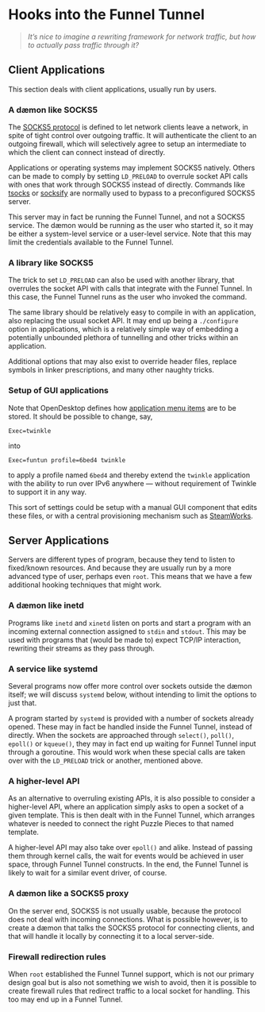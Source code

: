 Hooks into the Funnel Tunnel
============================

>   *It’s nice to imagine a rewriting framework for network traffic, but how to
>   actually pass traffic through it?*

Client Applications
-------------------

This section deals with client applications, usually run by users.

### A dæmon like SOCKS5

The [SOCKS5 protocol](https://tools.ietf.org/html/rfc1928) is defined to let
network clients leave a network, in spite of tight control over outgoing
traffic.  It will authenticate the client to an outgoing firewall, which will
selectively agree to setup an intermediate to which the client can connect
instead of directly.

Applications or operating systems may implement SOCKS5 natively.  Others can be
made to comply by setting `LD_PRELOAD` to overrule socket API calls with ones
that work through SOCKS5 instead of directly.  Commands like
[tsocks](http://tsocks.sourceforge.net/faq.php) or
[socksify](http://linux.die.net/man/1/socksify) are normally used to bypass to a
preconfigured SOCKS5 server.

This server may in fact be running the Funnel Tunnel, and not a SOCKS5 service.
The dæmon would be running as the user who started it, so it may be either a
system-level service or a user-level service.  Note that this may limit the
credentials available to the Funnel Tunnel.

### A library like SOCKS5

The trick to set `LD_PRELOAD` can also be used with another library, that
overrules the socket API with calls that integrate with the Funnel Tunnel.  In
this case, the Funnel Tunnel runs as the user who invoked the command.

The same library should be relatively easy to compile in with an application,
also replacing the usual socket API.  It may end up being a `./configure` option
in applications, which is a relatively simple way of embedding a potentially
unbounded plethora of tunnelling and other tricks within an application.

Additional options that may also exist to override header files, replace symbols
in linker prescriptions, and many other naughty tricks.

### Setup of GUI applications

Note that OpenDesktop defines how [application menu
items](https://developer.gnome.org/integration-guide/stable/desktop-files.html.en)
are to be stored.  It should be possible to change, say,

`Exec=twinkle`

into

`Exec=funtun profile=6bed4 twinkle`

to apply a profile named `6bed4` and thereby extend the `twinkle` application
with the ability to run over IPv6 anywhere — without requirement of Twinkle to
support it in any way.

This sort of settings could be setup with a manual GUI component that edits
these files, or with a central provisioning mechanism such as
[SteamWorks](http://steamworks.arpa2.net).

Server Applications
-------------------

Servers are different types of program, because they tend to listen to
fixed/known resources.  And because they are usually run by a more advanced type
of user, perhaps even `root`.  This means that we have a few additional hooking
techniques that might work.

### A dæmon like inetd

Programs like `inetd` and `xinetd` listen on ports and start a program with an
incoming external connection assigned to `stdin` and `stdout`.  This may be used
with programs that (would be made to) expect TCP/IP interaction, rewriting their
streams as they pass through.

### A service like systemd

Several programs now offer more control over sockets outside the dæmon itself;
we will discuss `systemd` below, without intending to limit the options to just
that.

A program started by `systemd` is provided with a number of sockets already
opened.  These may in fact be handled inside the Funnel Tunnel, instead of
directly.  When the sockets are approached through `select()`, `poll()`,
`epoll()` or `kqueue()`, they may in fact end up waiting for Funnel Tunnel input
through a goroutine.  This would work when these special calls are taken over
with the `LD_PRELOAD` trick or another, mentioned above.

### A higher-level API

As an alternative to overruling existing APIs, it is also possible to consider a
higher-level API, where an application simply asks to open a socket of a given
template.  This is then dealt with in the Funnel Tunnel, which arranges whatever
is needed to connect the right Puzzle Pieces to that named template.

A higher-level API may also take over `epoll()` and alike.  Instead of passing
them through kernel calls, the wait for events would be achieved in user space,
through Funnel Tunnel constructs.  In the end, the Funnel Tunnel is likely to
wait for a similar event driver, of course.

### A dæmon like a SOCKS5 proxy

On the server end, SOCKS5 is not usually usable, because the protocol does not
deal with incoming connections.  What is possible however, is to create a dæmon
that talks the SOCKS5 protocol for connecting clients, and that will handle it
locally by connecting it to a local server-side.

### Firewall redirection rules

When `root` established the Funnel Tunnel support, which is not our primary
design goal but is also not something we wish to avoid, then it is possible to
create firewall rules that redirect traffic to a local socket for handling.
This too may end up in a Funnel Tunnel.
